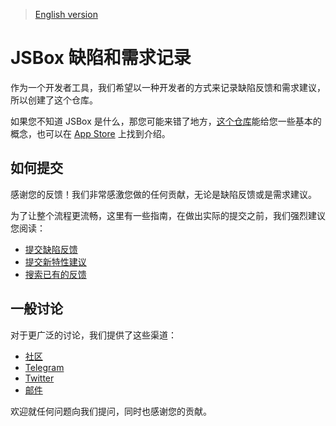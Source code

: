 > [English version](README.md)

# JSBox 缺陷和需求记录

作为一个开发者工具，我们希望以一种开发者的方式来记录缺陷反馈和需求建议，所以创建了这个仓库。

如果您不知道 JSBox 是什么，那您可能来错了地方，[这个仓库](https://github.com/cyanzhong/xTeko)能给您一些基本的概念，也可以在 [App Store](https://apps.apple.com/cn/app/id1312014438) 上找到介绍。

## 如何提交

感谢您的反馈！我们非常感激您做的任何贡献，无论是缺陷反馈或是需求建议。

为了让整个流程更流畅，这里有一些指南，在做出实际的提交之前，我们强烈建议您阅读：

- [提交缺陷反馈](CONTRIBUTING_CN#提交缺陷反馈)
- [提交新特性建议](CONTRIBUTING_CN#提交新特性建议)
- [搜索已有的反馈](CONTRIBUTING_CN#搜索已有的反馈)

## 一般讨论

对于更广泛的讨论，我们提供了这些渠道：

- [社区](https://jsboxbbs.com)
- [Telegram](https://t.me/PinTG)
- [Twitter](https://twitter.com/cyanapps)
- [邮件](mailto:log.e@qq.com)

欢迎就任何问题向我们提问，同时也感谢您的贡献。